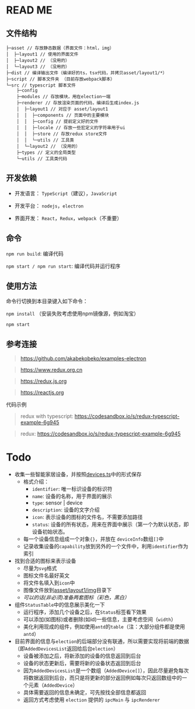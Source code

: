 # READ ME

## 文件结构
```
├─asset // 存放静态数据（界面文件：html，img）
│  ├─layout1 // 使用的界面文件
│  ├─layout2 // （没用的）
│  └─layout3 // （没用的）
├─dist // 编译输出文件（编译好的ts，tsx代码，并拷贝asset/layout1/*）
├─script // 脚本文件夹 （目前存放webpack脚本）
└─src // typescript 脚本文件
    ├─config
    ├─modules // 存放模块，用在election一端
    ├─renderer // 存放渲染页面的代码，编译后生成index.js
    │  ├─layout1 // 对应于 asset/layout1
    │  │  ├─components // 页面中的主要模块
    │  │  ├─config // 提前定义好的文件
    │  │  ├─locale // 存放一些宏定义的字符串用于ui
    │  │  ├─store // 存放redux store文件
    │  │  └─utils // 工具类
    │  └─layout2 // （没用的）
    ├─types // 定义的全局类型
    └─utils // 工具类代码
```

## 开发依赖
- 开发语言： `TypeScript`（建议），`JavaScript`

- 开发平台： `nodejs`，`electron`

- 界面开发： `React`，`Redux`，`webpack`（不重要）

## 命令
`npm run build`: 编译代码 

`npm start / npm run start`: 编译代码并运行程序

## 使用方法
命令行切换到本目录键入如下命令：

`npm install` （安装失败考虑使用npm镜像源，例如淘宝）

`npm start` 

## 参考连接
> https://github.com/akabekobeko/examples-electron

> https://www.redux.org.cn

> https://redux.js.org

> https://reactjs.org

代码示例
> redux with typescript: https://codesandbox.io/s/redux-typescript-example-6g945

> redux: https://codesandbox.io/s/redux-typescript-example-6g945 


# Todo

- 收集一些智能家居设备，并按照[devices.ts](./src/renderer/layout1/config/devices.ts)中的形式保存
    - 格式介绍：
        - `identifier`: 唯一标识设备的标识符
        - `name`: 设备的名称，用于界面的展示
        - `type`: sensor | device
        - `description`: 设备的文字介绍
        - `icon`: 表示设备的图标的文件名，不需要添加路径
        - `status`: 设备的所有状态，用来在界面中展示（第一个为默认状态，即设备初始状态。
    - 每一个设备信息组成一个对象`{}`，并放在 `deviceInfo`数组`[]`中
    - 记录收集设备的`capability`放到另外的一个文件中，利用`identifier`作为索引
- 找到合适的图标来表示设备
    - 尽量为`svg`格式
    - 图标文件名最好英文
    - 将文件名填入到`icon`中
    - 图像文件放到[asset/layout1/img](./asset/layout1/img)目录下
    - *可以的话(非必须)准备两套图标（彩色，黑白）*
- 组件`StatusTable`中的信息展示美化一下
    - 运行程序，添加几个设备之后，在`Status`标签看下效果
    - 可以添加(如图标)或者删除(如id)一些信息，主要考虑空间（`width`）
    - 美化利用现成的组件，例如使用`antd`的`table`（注：大部分组件都是使用`antd`）
- 目前界面的信息与`election`的后端部分没有联通，所以需要实现将前端的数据（即`AddedDevicesList`返回给后台`election`）
    - 设备被添加之后，将新添加的设备的信息返回到后台
    - 设备的状态更新后，需要将新的设备状态返回到后台
    - 因为`AddedDevicesList`是一个数组（`AddedDevice[]`），因此尽量避免每次将数据返回到后台，而只是将更新的部分返回例如每次只返回数组中的一个元素（`AddedDevice`）
    - 具体需要返回的信息未确定，可先按找全部信息都返回
    - 返回方式考虑使用 `election` 提供的 `ipcMain` 与 `ipcRenderer`